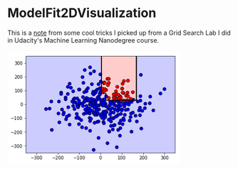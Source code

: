 # ModelFit2DVisualization
This is a <a href="ModelFit2DVisualization.ipynb">note</a> from some cool tricks I picked up from a Grid Search Lab I did in Udacity's Machine Learning Nanodegree course.
<br><br>
<img src="visual.png" />
